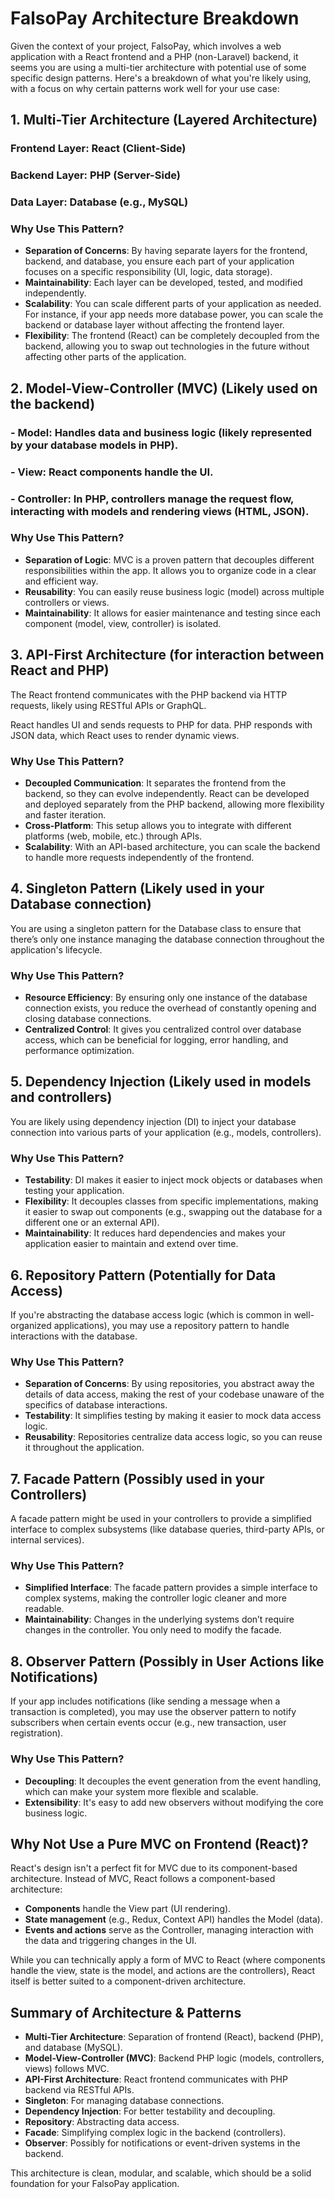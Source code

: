 # FalsoPay Architecture Breakdown

Given the context of your project, FalsoPay, which involves a web application with a React frontend and a PHP (non-Laravel) backend, it seems you are using a multi-tier architecture with potential use of some specific design patterns. Here's a breakdown of what you're likely using, with a focus on why certain patterns work well for your use case:

## 1. Multi-Tier Architecture (Layered Architecture)

### Frontend Layer: React (Client-Side)
### Backend Layer: PHP (Server-Side)
### Data Layer: Database (e.g., MySQL)

### Why Use This Pattern?
- **Separation of Concerns**: By having separate layers for the frontend, backend, and database, you ensure each part of your application focuses on a specific responsibility (UI, logic, data storage).
- **Maintainability**: Each layer can be developed, tested, and modified independently.
- **Scalability**: You can scale different parts of your application as needed. For instance, if your app needs more database power, you can scale the backend or database layer without affecting the frontend layer.
- **Flexibility**: The frontend (React) can be completely decoupled from the backend, allowing you to swap out technologies in the future without affecting other parts of the application.

## 2. Model-View-Controller (MVC) (Likely used on the backend)

### - **Model**: Handles data and business logic (likely represented by your database models in PHP).
### - **View**: React components handle the UI.
### - **Controller**: In PHP, controllers manage the request flow, interacting with models and rendering views (HTML, JSON).

### Why Use This Pattern?
- **Separation of Logic**: MVC is a proven pattern that decouples different responsibilities within the app. It allows you to organize code in a clear and efficient way.
- **Reusability**: You can easily reuse business logic (model) across multiple controllers or views.
- **Maintainability**: It allows for easier maintenance and testing since each component (model, view, controller) is isolated.

## 3. API-First Architecture (for interaction between React and PHP)

The React frontend communicates with the PHP backend via HTTP requests, likely using RESTful APIs or GraphQL.

React handles UI and sends requests to PHP for data. PHP responds with JSON data, which React uses to render dynamic views.

### Why Use This Pattern?
- **Decoupled Communication**: It separates the frontend from the backend, so they can evolve independently. React can be developed and deployed separately from the PHP backend, allowing more flexibility and faster iteration.
- **Cross-Platform**: This setup allows you to integrate with different platforms (web, mobile, etc.) through APIs.
- **Scalability**: With an API-based architecture, you can scale the backend to handle more requests independently of the frontend.

## 4. Singleton Pattern (Likely used in your Database connection)

You are using a singleton pattern for the Database class to ensure that there’s only one instance managing the database connection throughout the application's lifecycle.

### Why Use This Pattern?
- **Resource Efficiency**: By ensuring only one instance of the database connection exists, you reduce the overhead of constantly opening and closing database connections.
- **Centralized Control**: It gives you centralized control over database access, which can be beneficial for logging, error handling, and performance optimization.

## 5. Dependency Injection (Likely used in models and controllers)

You are likely using dependency injection (DI) to inject your database connection into various parts of your application (e.g., models, controllers).

### Why Use This Pattern?
- **Testability**: DI makes it easier to inject mock objects or databases when testing your application.
- **Flexibility**: It decouples classes from specific implementations, making it easier to swap out components (e.g., swapping out the database for a different one or an external API).
- **Maintainability**: It reduces hard dependencies and makes your application easier to maintain and extend over time.

## 6. Repository Pattern (Potentially for Data Access)

If you're abstracting the database access logic (which is common in well-organized applications), you may use a repository pattern to handle interactions with the database.

### Why Use This Pattern?
- **Separation of Concerns**: By using repositories, you abstract away the details of data access, making the rest of your codebase unaware of the specifics of database interactions.
- **Testability**: It simplifies testing by making it easier to mock data access logic.
- **Reusability**: Repositories centralize data access logic, so you can reuse it throughout the application.

## 7. Facade Pattern (Possibly used in your Controllers)

A facade pattern might be used in your controllers to provide a simplified interface to complex subsystems (like database queries, third-party APIs, or internal services).

### Why Use This Pattern?
- **Simplified Interface**: The facade pattern provides a simple interface to complex systems, making the controller logic cleaner and more readable.
- **Maintainability**: Changes in the underlying systems don’t require changes in the controller. You only need to modify the facade.

## 8. Observer Pattern (Possibly in User Actions like Notifications)

If your app includes notifications (like sending a message when a transaction is completed), you may use the observer pattern to notify subscribers when certain events occur (e.g., new transaction, user registration).

### Why Use This Pattern?
- **Decoupling**: It decouples the event generation from the event handling, which can make your system more flexible and scalable.
- **Extensibility**: It's easy to add new observers without modifying the core business logic.

## Why Not Use a Pure MVC on Frontend (React)?

React's design isn't a perfect fit for MVC due to its component-based architecture. Instead of MVC, React follows a component-based architecture:

- **Components** handle the View part (UI rendering).
- **State management** (e.g., Redux, Context API) handles the Model (data).
- **Events and actions** serve as the Controller, managing interaction with the data and triggering changes in the UI.

While you can technically apply a form of MVC to React (where components handle the view, state is the model, and actions are the controllers), React itself is better suited to a component-driven architecture.

## Summary of Architecture & Patterns

- **Multi-Tier Architecture**: Separation of frontend (React), backend (PHP), and database (MySQL).
- **Model-View-Controller (MVC)**: Backend PHP logic (models, controllers, views) follows MVC.
- **API-First Architecture**: React frontend communicates with PHP backend via RESTful APIs.
- **Singleton**: For managing database connections.
- **Dependency Injection**: For better testability and decoupling.
- **Repository**: Abstracting data access.
- **Facade**: Simplifying complex logic in the backend (controllers).
- **Observer**: Possibly for notifications or event-driven systems in the backend.

This architecture is clean, modular, and scalable, which should be a solid foundation for your FalsoPay application.
